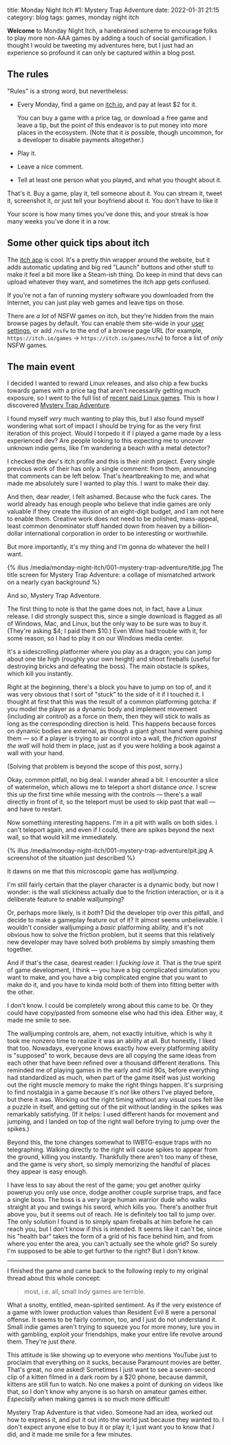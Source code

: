 title: Monday Night Itch #1: Mystery Trap Adventure
date: 2022-01-31 21:15
category: blog
tags: games, monday night itch

**Welcome** to Monday Night Itch, a harebrained scheme to encourage folks to play more non-AAA games by adding a touch of social gamification.  I thought I would be tweeting my adventures here, but I just had an experience so profound it can only be captured within a blog post.

<!-- more -->

## The rules

"Rules" is a strong word, but nevertheless:

- Every Monday, find a game on [itch.io](https://itch.io/), and pay at least $2 for it.

    You can buy a game with a price tag, or download a free game and leave a tip, but the point of this endeavor is to put money into more places in the ecosystem.  (Note that it _is_ possible, though uncommon, for a developer to disable payments altogether.)

- Play it.

- Leave a nice comment.

- Tell at least one person what you played, and what you thought about it.

That's it.  Buy a game, play it, tell someone about it.  You can stream it, tweet it, screenshot it, or just tell your boyfriend about it.  You don't have to like it

Your score is how many times you've done this, and your streak is how many weeks you've done it in a row.


## Some other quick tips about itch

The [itch app](https://itch.io/app) is cool.  It's a pretty thin wrapper around the website, but it adds automatic updating and big red "Launch" buttons and other stuff to make it feel a bit more like a Steam-ish thing.  Do keep in mind that devs can upload whatever they want, and sometimes the itch app gets confused.

If you're not a fan of running mystery software you downloaded from the Internet, you can just play web games and leave tips on those.

There are _a lot_ of NSFW games on itch, but they're hidden from the main browse pages by default.  You can enable them site-wide in your [user settings](https://itch.io/user/settings), or add `/nsfw` to the end of a browse page URL (for example, `https://itch.io/games` → `https://itch.io/games/nsfw`) to force a list of _only_ NSFW games.


## The main event

I decided I wanted to reward Linux releases, and also chip a few bucks towards games with a price tag that aren't necessarily getting much exposure, so I went to the full list of [recent paid Linux games](https://itch.io/games/newest/platform-linux/store).  This is how I discovered [Mystery Trap Adventure](https://rvedastudios.itch.io/mystery-trap-adventure).

I found myself _very_ much wanting to play this, but I also found myself wondering what sort of impact I should be trying for as the very first iteration of this project.  Would I torpedo it if I played a game made by a less experienced dev?  Are people looking to this expecting me to uncover unknown indie gems, like I'm wandering a beach with a metal detector?

I checked the dev's itch profile and this is their _ninth_ project.  Every single previous work of their has only a single comment: from them, announcing that comments can be left below.  That's heartbreaking to me, and what made me absolutely sure I wanted to play this.  I want to make their day.

And then, dear reader, I felt ashamed.  Because who the fuck cares.  The world already has enough people who believe that indie games are only valuable if they create the illusion of an eight-digit budget, and I am not here to enable them.  Creative work does not need to be polished, mass-appeal, least common denominator stuff handed down from heaven by a billion-dollar international corporation in order to be interesting or worthwhile.

But more importantly, it's my thing and I'm gonna do whatever the hell I want.

{% illus /media/monday-night-itch/001-mystery-trap-adventure/title.jpg The title screen for Mystery Trap Adventure: a collage of mismatched artwork on a nearly cyan background %}

And so, Mystery Trap Adventure.

The first thing to note is that the game does not, in fact, have a Linux release.  I did strongly suspect this, since a single download is flagged as all of Windows, Mac, and Linux, but the only way to be sure was to buy it.  (They're asking $4; I paid them $10.)  Even Wine had trouble with it, for some reason, so I had to play it on our Windows media center.

It's a sidescrolling platformer where you play as a dragon; you can jump about one tile high (roughly your own height) and shoot fireballs (useful for destroying bricks and defeating the boss).  The main obstacle is spikes, which kill you instantly.

Right at the beginning, there's a block you have to jump on top of, and it was very obvious that I sort of "stuck" to the side of it if I touched it.  I thought at first that this was the result of a common platforming gotcha: if you model the player as a dynamic body and implement movement (including air control) as a force on them, then they will stick to walls as long as the corresponding direction is held.  This happens because forces on dynamic bodies are external, as though a giant ghost hand were pushing them — so if a player is trying to air control into a wall, the _friction against the wall_ will hold them in place, just as if you were holding a book against a wall with your hand.

(Solving that problem is beyond the scope of this post, sorry.)

Okay, common pitfall, no big deal.  I wander ahead a bit.  I encounter a slice of watermelon, which allows me to teleport a short distance _once_.  I screw this up the first time while messing with the controls — there's a wall directly in front of it, so the teleport must be used to skip past that wall — and have to restart.

Now something interesting happens.  I'm in a pit with walls on both sides.  I can't teleport again, and even if I could, there are spikes beyond the next wall, so that would kill me immediately.

{% illus /media/monday-night-itch/001-mystery-trap-adventure/pit.jpg A screenshot of the situation just described %}

It dawns on me that this microscopic game has _walljumping_.

I'm still fairly certain that the player character is a dynamic body, but now I wonder: is the wall stickiness actually due to the friction interaction, or is it a deliberate feature to enable walljumping?

Or, perhaps more likely, is it _both_?  Did the developer trip over this pitfall, and decide to make a gameplay feature out of it?  It almost seems unbelievable.  I wouldn't consider walljumping a _basic_ platforming ability, and it's not obvious how to solve the friction problem, but it seems that this relatively new developer may have solved both problems by simply smashing them together.

And if that's the case, dearest reader: I _fucking love it_.  That is the true spirit of game development, I think — you have a big complicated simulation you want to make, and you have a big complicated engine that you want to make do it, and you have to kinda mold both of them into fitting better with the other.

I don't know.  I could be completely wrong about this came to be.  Or they could have copy/pasted from someone else who had this idea.  Either way, it made me smile to see.

The walljumping controls are, ahem, not exactly intuitive, which is why it took me nonzero time to realize it was an ability at all.  But honestly, I liked that too.  Nowadays, everyone knows exactly how every platforming ability is "supposed" to work, because devs are all copying the same ideas from each other that have been refined over a thousand different iterations.  This reminded me of playing games in the early and mid 90s, before everything had standardized as much, when part of the game itself was just working out the right muscle memory to make the right things happen.  It's surprising to find nostalgia in a game because it's _not_ like others I've played before, but there it was.  Working out the right timing without any visual cues felt like a puzzle in itself, and getting out of the pit without landing in the spikes was remarkably satisfying.  (If it helps: I used different hands for movement and jumping, and I landed on top of the right wall before trying to jump over the spikes.)

Beyond this, the tone changes somewhat to IWBTG-esque traps with no telegraphing.  Walking directly to the right will cause spikes to appear from the ground, killing you instantly.  Thankfully there aren't too many of these, and the game is very short, so simply memorizing the handful of places they appear is easy enough.

I have less to say about the rest of the game; you get another quirky powerup you only use once, dodge another couple surprise traps, and face a single boss.  The boss is a very large human warrior dude who walks straight at you and swings his sword, which kills you.  There's another fruit above you, but it seems out of reach.  He is definitely too tall to jump over.  The only solution I found is to simply spam fireballs at him before he can reach you, but I don't know if this is intended.  It seems like it can't be, since his "health bar" takes the form of a grid of his face behind him, and from where you enter the area, you can't actually see the whole grid?  So surely I'm supposed to be able to get further to the right?  But I don't know.

----

I finished the game and came back to the following reply to my original thread about this whole concept:

> most, i.e. all, small Indy games are terrible.

What a snotty, entitled, mean-spirited sentiment.  As if the very existence of a game with lower production values than Resident Evil 8 were a personal offense.  It seems to be fairly common, too, and I just do not understand it.  Small indie games aren't trying to squeeze you for more money, lure you in with gambling, exploit your friendships, make your entire life revolve around them.  They're just _there_.

This attitude is like showing up to everyone who mentions YouTube just to proclaim that everything on it sucks, because Paramount movies are better.  That's great, no one asked!  Sometimes I just want to see a seven-second clip of a kitten filmed in a dark room by a $20 phone, because dammit, kittens are still fun to watch.  No one makes a point of dunking on videos like that, so I don't know why anyone is so harsh on amateur games either.  _Especially_ when making games is so much more difficult!

Mystery Trap Adventure is that video.  Someone had an idea, worked out how to express it, and put it out into the world just because they wanted to.  I don't expect anyone else to buy it or play it; I just want you to know that _I_ did, and it made me smile for a few minutes.
